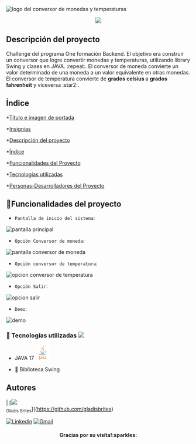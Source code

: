 ![logo del conversor de monedas y temperaturas](https://github.com/gladisbrites/ar.com.conversor.ConInterfaz/assets/100802102/14c8c4b4-f129-4948-8f6d-76da4f427e40)
   <p align="center">
   <img src="https://img.shields.io/badge/STATUS-%20TERMINADO-green">
   </p>

## Descripción del proyecto
 <p> Challenge del programa One formación Backend. El objetivo era construir un conversor que logre convertir monedas y temperaturas, utilizando  library Swing y clases en JAVA.
   :repeat:. El conversor de moneda convierte un valor determinado de una moneda a un valor equivalente 
   en otras monedas. El conversor de temperatura convierte de <b>grados celsius </b> a <b>grados fahrenheit</b> y viceversa  :star2:. </p>

## Índice

*[Título e imagen de portada](#)

*[Insignias](#insignias)

*[Descripción del proyecto](#descripción-del-proyecto)

*[Índice](#índice)

*[Funcionalidades del Proyecto](#funcionalidades-del-proyecto)

*[Tecnologías utilizadas](#tecnologías-utilizadas)

*[Personas-Desarrolladores del Proyecto](#personas-desarrolladores)



## :hammer:Funcionalidades del proyecto

- `Pantalla de inicio del sistema`:
 <img width="332" alt="pantalla principal" src="https://github.com/gladisbrites/ar.com.conversor.ConInterfaz/assets/100802102/e142ea9e-8167-4168-ab7a-b037571ea819">

- `Opción Conversor de moneda`:
<img width="331" alt="pantalla conversor de moneda" src="https://github.com/gladisbrites/ar.com.conversor.ConInterfaz/assets/100802102/c90f3289-c655-49b2-83f6-dae14b5c3cc7">

- `Opción conversor de temperatura`:
<img width="326" alt="opcion conversor de temperatura" src="https://github.com/gladisbrites/ar.com.conversor.ConInterfaz/assets/100802102/38a3f903-e8e7-4770-ac9d-0c96044fffce">

- `Opción Salir`:
<img width="323" alt="opcion salir" src="https://github.com/gladisbrites/ar.com.conversor.ConInterfaz/assets/100802102/5bbe7195-9855-439a-89e9-e2bd397bc622">

- `Demo`:
<img width="330" alt="demo" src="https://github.com/gladisbrites/ar.com.conversor.ConInterfaz/assets/100802102/9e17e238-70eb-475b-8e5f-5a35b6f8b404">



### 💼  Tecnologías utilizadas <img src="https://media.giphy.com/media/WUlplcMpOCEmTGBtBW/giphy.gif" width="30">
* JAVA 17 <code><a href = "https://www.java.com/en/"><img height="40" src="https://raw.githubusercontent.com/github/explore/80688e429a7d4ef2fca1e82350fe8e3517d3494d/topics/java/java.png" alt="Java"></a></code>
  
* :newspaper: Biblioteca Swing

## Autores

| [<img src="https://avatars.githubusercontent.com/u/37356058?v=4" width=115><br><sub>Gladis Brites</sub>]((https://github.com/gladisbrites)

<!-- Your badges -->
[![Linkedin](https://img.shields.io/badge/-GladisBrites-blue?style=flat&logo=Linkedin&logoColor=white)](https://www.linkedin.com/in/gladis-brites-130b4a250/)
[![Gmail](https://img.shields.io/badge/-GladisBrites-c14438?style=flat&logo=Gmail&logoColor=white)](mailto:gladisbrites83@gmail.com)


<h4 align="center"> Gracias por su visita!:sparkles:</h4>

